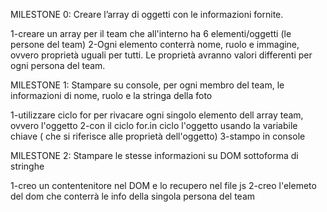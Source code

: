 MILESTONE 0: Creare l’array di oggetti con le informazioni fornite.

1-creare un array per il team che all'interno ha 6 elementi/oggetti (le persone del team)
2-Ogni elemento conterrà nome, ruolo e immagine, ovvero proprietà uguali per tutti. Le proprietà avranno valori differenti per ogni persona del team.


MILESTONE 1: Stampare su console, per ogni membro del team, le informazioni di nome, ruolo e la stringa della foto

1-utilizzare ciclo for per rivacare ogni singolo elemento dell array team, ovvero l'oggetto
2-con il ciclo for.in ciclo l'oggetto usando la variabile chiave ( che si riferisce alle proprietà dell'oggetto)
3-stampo in console

MILESTONE 2:
Stampare le stesse informazioni su DOM sottoforma di stringhe

1-creo un contentenitore nel DOM e lo recupero nel file js
2-creo l'elemeto del dom  che conterrà le info della singola persona del team

